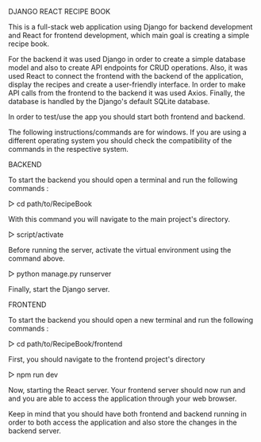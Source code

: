 DJANGO REACT RECIPE BOOK

This is a full-stack web application using Django for backend development and React for frontend development, which main goal is creating a simple recipe book.

For the backend it was used Django in order to create a simple database model and also to create API endpoints for CRUD operations.
Also, it was used React to connect the frontend with the backend of the application, display the recipes and create a user-friendly interface.
In order to make API calls from the frontend to the backend it was used Axios.
Finally, the database is handled by the Django's default SQLite database.

In order to test/use the app you should start both frontend and backend.

The following instructions/commands are for windows. If you are using a different operating system you should check the compatibility of the commands in the respective system.

BACKEND

To start the backend you should open a terminal and run the following commands :

▷ cd path/to/RecipeBook 

With this command you will navigate to the main project's directory.

▷ script/activate 

Before running the server, activate the virtual environment using the command above.

▷ python manage.py runserver

Finally, start the Django server.

FRONTEND 

To start the backend you should open a new terminal and run the following commands :

▷ cd path/to/RecipeBook/frontend

First, you should navigate to the frontend project's directory 

▷ npm run dev 

Now, starting the React server.
Your frontend server should now run and and you are able to access the application through your web browser.

Keep in mind that you should have both frontend and backend running in order to both access the application and also store the changes in the backend server.
